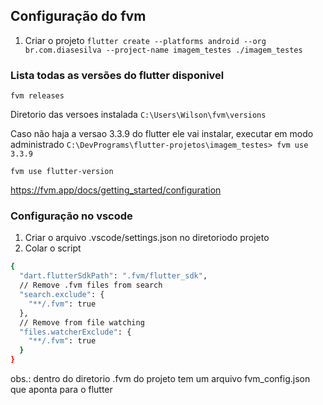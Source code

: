 ## Configuração do fvm
 1. Criar o projeto
`flutter create --platforms android --org br.com.diasesilva --project-name imagem_testes ./imagem_testes`

### Lista todas as versões do flutter disponivel
`fvm releases`

Diretorio das versoes instalada
`C:\Users\Wilson\fvm\versions`

Caso não haja a versao 3.3.9 do flutter ele vai instalar, executar em modo administrado
`C:\DevPrograms\flutter-projetos\imagem_testes> fvm use 3.3.9`

`fvm use flutter-version`

https://fvm.app/docs/getting_started/configuration

### Configuração no vscode
1. Criar o arquivo .vscode/settings.json no diretoriodo projeto
2. Colar o script

```sh
{
  "dart.flutterSdkPath": ".fvm/flutter_sdk",
  // Remove .fvm files from search
  "search.exclude": {
    "**/.fvm": true
  },
  // Remove from file watching
  "files.watcherExclude": {
    "**/.fvm": true
  }
}
```

obs.: dentro do diretorio .fvm do projeto tem um arquivo fvm_config.json que aponta para o flutter